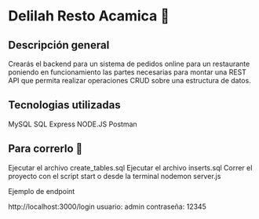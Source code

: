 # Delilah Resto Acamica 🍱

## Descripción general

Crearás el backend para un sistema de pedidos online para un restaurante poniendo en funcionamiento las partes necesarias para montar una REST API que permita realizar operaciones CRUD sobre una estructura de datos.

## Tecnologias utilizadas

MySQL
SQL
Express
NODE.JS
Postman

## Para correrlo 🚀

Ejecutar el archivo create_tables.sql
Ejecutar el archivo inserts.sql
Correr el proyecto con el script start o desde la terminal nodemon server.js

Ejemplo de endpoint

http://localhost:3000/login
usuario: admin
contraseña: 12345
